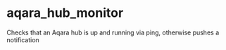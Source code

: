 # aqara_hub_monitor
Checks that an Aqara hub is up and running via ping, otherwise pushes a notification


